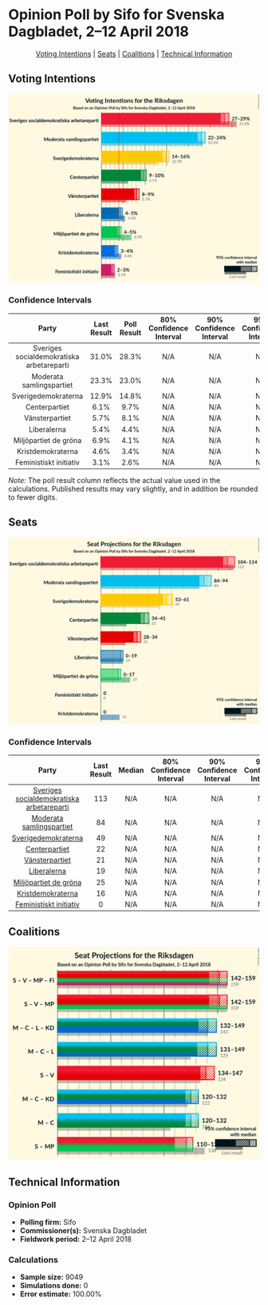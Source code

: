 # Opinion Poll by Sifo for Svenska Dagbladet, 2–12 April 2018

<p align="center"><a href="#voting-intentions">Voting Intentions</a> | <a href="#seats">Seats</a> | <a href="#coalitions">Coalitions</a> | <a href="#technical-information">Technical Information</a></p>

## Voting Intentions

![Graph with voting intentions not yet produced](2018-04-12-Sifo.png "Voting Intentions")

### Confidence Intervals

| Party | Last Result | Poll Result | 80% Confidence Interval | 90% Confidence Interval | 95% Confidence Interval | 99% Confidence Interval |
|:-----:|:-----------:|:-----------:|:-----------------------:|:-----------------------:|:-----------------------:|:-----------------------:|
| Sveriges socialdemokratiska arbetareparti | 31.0% | 28.3% | N/A |N/A |N/A |N/A |
| Moderata samlingspartiet | 23.3% | 23.0% | N/A |N/A |N/A |N/A |
| Sverigedemokraterna | 12.9% | 14.8% | N/A |N/A |N/A |N/A |
| Centerpartiet | 6.1% | 9.7% | N/A |N/A |N/A |N/A |
| Vänsterpartiet | 5.7% | 8.1% | N/A |N/A |N/A |N/A |
| Liberalerna | 5.4% | 4.4% | N/A |N/A |N/A |N/A |
| Miljöpartiet de gröna | 6.9% | 4.1% | N/A |N/A |N/A |N/A |
| Kristdemokraterna | 4.6% | 3.4% | N/A |N/A |N/A |N/A |
| Feministiskt initiativ | 3.1% | 2.6% | N/A |N/A |N/A |N/A |

*Note:* The poll result column reflects the actual value used in the calculations. Published results may vary slightly, and in addition be rounded to fewer digits.

## Seats

![Graph with seats not yet produced](2018-04-12-Sifo-seats.png "Seats")

### Confidence Intervals

| Party | Last Result | Median | 80% Confidence Interval | 90% Confidence Interval | 95% Confidence Interval | 99% Confidence Interval |
|:-----:|:-----------:|:------:|:-----------------------:|:-----------------------:|:-----------------------:|:-----------------------:|
| <a href="#sveriges-socialdemokratiska-arbetareparti">Sveriges socialdemokratiska arbetareparti</a> | 113 | N/A | N/A |N/A |N/A |N/A |
| <a href="#moderata-samlingspartiet">Moderata samlingspartiet</a> | 84 | N/A | N/A |N/A |N/A |N/A |
| <a href="#sverigedemokraterna">Sverigedemokraterna</a> | 49 | N/A | N/A |N/A |N/A |N/A |
| <a href="#centerpartiet">Centerpartiet</a> | 22 | N/A | N/A |N/A |N/A |N/A |
| <a href="#vänsterpartiet">Vänsterpartiet</a> | 21 | N/A | N/A |N/A |N/A |N/A |
| <a href="#liberalerna">Liberalerna</a> | 19 | N/A | N/A |N/A |N/A |N/A |
| <a href="#miljöpartiet-de-gröna">Miljöpartiet de gröna</a> | 25 | N/A | N/A |N/A |N/A |N/A |
| <a href="#kristdemokraterna">Kristdemokraterna</a> | 16 | N/A | N/A |N/A |N/A |N/A |
| <a href="#feministiskt-initiativ">Feministiskt initiativ</a> | 0 | N/A | N/A |N/A |N/A |N/A |


## Coalitions

![Graph with coalitions seats not yet produced](2018-04-12-Sifo-coalitions-seats.png "Coalitions Seats")


## Technical Information

### Opinion Poll

+ **Polling firm:** Sifo
+ **Commissioner(s):** Svenska Dagbladet
+ **Fieldwork period:** 2–12 April 2018

### Calculations

+ **Sample size:** 9049
+ **Simulations done:** 0
+ **Error estimate:** 100.00%

